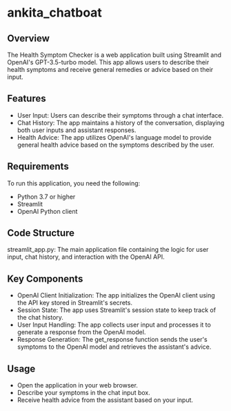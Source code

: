 # ankita_chatboat
## Overview
The Health Symptom Checker is a web application built using Streamlit and OpenAI's GPT-3.5-turbo model. This app allows users to describe their health symptoms and receive general remedies or advice based on their input.

## Features
* User Input: Users can describe their symptoms through a chat interface.
* Chat History: The app maintains a history of the conversation, displaying both user inputs and assistant responses.
* Health Advice: The app utilizes OpenAI's language model to provide general health advice based on the symptoms described by the user.
## Requirements
To run this application, you need the following:

* Python 3.7 or higher
* Streamlit
* OpenAI Python client

## Code Structure
streamlit_app.py: The main application file containing the logic for user input, chat history, and interaction with the OpenAI API.
## Key Components
* OpenAI Client Initialization: The app initializes the OpenAI client using the API key stored in Streamlit's secrets.
* Session State: The app uses Streamlit's session state to keep track of the chat history.
* User Input Handling: The app collects user input and processes it to generate a response from the OpenAI model.
* Response Generation: The get_response function sends the user's symptoms to the OpenAI model and retrieves the assistant's advice.
## Usage
* Open the application in your web browser.
* Describe your symptoms in the chat input box.
* Receive health advice from the assistant based on your input.
